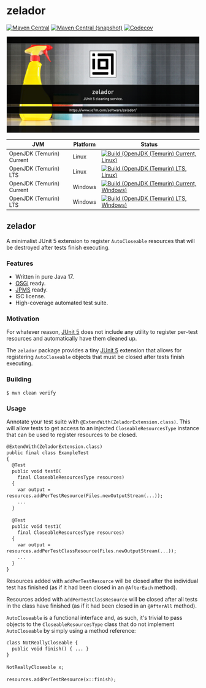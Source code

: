 zelador
===

[![Maven Central](https://img.shields.io/maven-central/v/com.io7m.zelador/com.io7m.zelador.svg?style=flat-square)](http://search.maven.org/#search%7Cga%7C1%7Cg%3A%22com.io7m.zelador%22)
[![Maven Central (snapshot)](https://img.shields.io/nexus/s/https/s01.oss.sonatype.org/com.io7m.zelador/com.io7m.zelador.svg?style=flat-square)](https://s01.oss.sonatype.org/content/repositories/snapshots/com/io7m/zelador/)
[![Codecov](https://img.shields.io/codecov/c/github/io7m/zelador.svg?style=flat-square)](https://codecov.io/gh/io7m/zelador)

![zelador](./src/site/resources/zelador.jpg?raw=true)

| JVM | Platform | Status |
|-----|----------|--------|
| OpenJDK (Temurin) Current | Linux | [![Build (OpenJDK (Temurin) Current, Linux)](https://img.shields.io/github/actions/workflow/status/io7m/zelador/main.linux.temurin.current.yml)](https://github.com/io7m/zelador/actions?query=workflow%3Amain.linux.temurin.current)|
| OpenJDK (Temurin) LTS | Linux | [![Build (OpenJDK (Temurin) LTS, Linux)](https://img.shields.io/github/actions/workflow/status/io7m/zelador/main.linux.temurin.lts.yml)](https://github.com/io7m/zelador/actions?query=workflow%3Amain.linux.temurin.lts)|
| OpenJDK (Temurin) Current | Windows | [![Build (OpenJDK (Temurin) Current, Windows)](https://img.shields.io/github/actions/workflow/status/io7m/zelador/main.windows.temurin.current.yml)](https://github.com/io7m/zelador/actions?query=workflow%3Amain.windows.temurin.current)|
| OpenJDK (Temurin) LTS | Windows | [![Build (OpenJDK (Temurin) LTS, Windows)](https://img.shields.io/github/actions/workflow/status/io7m/zelador/main.windows.temurin.lts.yml)](https://github.com/io7m/zelador/actions?query=workflow%3Amain.windows.temurin.lts)|

## zelador

A minimalist JUnit 5 extension to register `AutoCloseable` resources that
will be destroyed after tests finish executing.

### Features

  * Written in pure Java 17.
  * [OSGi](https://www.osgi.org/) ready.
  * [JPMS](https://en.wikipedia.org/wiki/Java_Platform_Module_System) ready.
  * ISC license.
  * High-coverage automated test suite.

### Motivation

For whatever reason, [JUnit 5](https://junit.org/junit5/) does not include
any utility to register per-test resources and automatically have them
cleaned up.

The `zelador` package provides a tiny [JUnit 5](https://junit.org/junit5/)
extension that allows for registering `AutoCloseable` objects that must be
closed after tests finish executing.

### Building

```
$ mvn clean verify
```

### Usage

Annotate your test suite with `@ExtendWith(ZeladorExtension.class)`. This
will allow tests to get access to an injected `CloseableResourcesType`
instance that can be used to register resources to be closed.

```
@ExtendWith(ZeladorExtension.class)
public final class ExampleTest
{
  @Test
  public void test0(
    final CloseableResourcesType resources)
  {
    var output = resources.addPerTestResource(Files.newOutputStream(...));
    ...
  }

  @Test
  public void test1(
    final CloseableResourcesType resources)
  {
    var output = resources.addPerTestClassResource(Files.newOutputStream(...));
    ...
  }
}
```

Resources added with `addPerTestResource` will be closed after the individual
test has finished (as if it had been closed in an `@AfterEach` method).

Resources added with `addPerTestClassResource` will be closed after all tests 
in the class have finished (as if it had been closed in an `@AfterAll` method).

`AutoCloseable` is a functional interface and, as such, it's trivial to pass
objects to the `CloseableResourcesType` class that do not implement
`AutoCloseable` by simply using a method reference:

```
class NotReallyCloseable {
  public void finish() { ... }
}

NotReallyCloseable x;

resources.addPerTestResource(x::finish);
```


